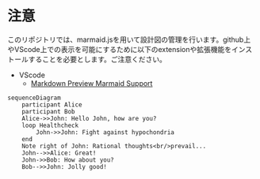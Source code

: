 # 注意
このリポジトリでは、marmaid.jsを用いて設計図の管理を行います。github上やVScode上での表示を可能にするために以下のextensionや拡張機能をインストールすることを必要とします。ご注意ください。

- VScode
  - [Markdown Preview Marmaid Support](https://marketplace.visualstudio.com/items?itemName=bierner.markdown-mermaid)

```mermaid
sequenceDiagram
    participant Alice
    participant Bob
    Alice->>John: Hello John, how are you?
    loop Healthcheck
        John->>John: Fight against hypochondria
    end
    Note right of John: Rational thoughts<br/>prevail...
    John-->>Alice: Great!
    John->>Bob: How about you?
    Bob-->>John: Jolly good!
```